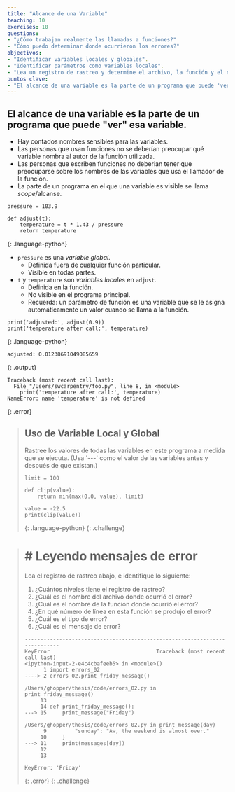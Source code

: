 ```yaml
---
title: "Alcance de una Variable"
teaching: 10
exercises: 10
questions:
- "¿Cómo trabajan realmente las llamadas a funciones?"
- "Cómo puedo determinar donde ocurrieron los errores?"
objectivos:
- "Identificar variables locales y globales".
- "Identificar parámetros como variables locales".
- "Lea un registro de rastreo y determine el archivo, la función y el número de línea en que ocurrió el error, el tipo de error y el mensaje de error".
puntos clave:
- "El alcance de una variable es la parte de un programa que puede 'ver' esa variable".
---
```

## El alcance de una variable es la parte de un programa que puede "ver" esa variable.

*   Hay contados nombres sensibles para las variables.
*   Las personas que usan funciones no se deberían preocupar
    qué variable nombra al autor de la función utilizada.
*   Las personas que escriben funciones no deberian tener que preocuparse sobre
    los nombres de las variables que usa el llamador de la función.
*   La parte de un programa en el que una variable es visible se llama *scope*/alcanse.

~~~
pressure = 103.9

def adjust(t):
    temperature = t * 1.43 / pressure
    return temperature
~~~
{: .language-python}

*   `pressure` es una *variable global*.
    *   Definida fuera de cualquier función particular.
    *   Visible en todas partes.
*   `t` y `temperature` son *variables locales* en `adjust`.
    *   Definida en la función.
    *   No visible en el programa principal.
    *   Recuerda: un parámetro de función es una variable
     que se le asigna automáticamente un valor cuando se llama a la función.

~~~
print('adjusted:', adjust(0.9))
print('temperature after call:', temperature)
~~~
{: .language-python}
~~~
adjusted: 0.01238691049085659
~~~
{: .output}
~~~
Traceback (most recent call last):
  File "/Users/swcarpentry/foo.py", line 8, in <module>
    print('temperature after call:', temperature)
NameError: name 'temperature' is not defined
~~~
{: .error}

> ## Uso de Variable Local y Global
>
> Rastree los valores de todas las variables en este programa a medida que se ejecuta.
> (Usa '---' como el valor de las variables antes y después de que existan.)
>
> ~~~
> limit = 100
>
> def clip(value):
>     return min(max(0.0, value), limit)
>
> value = -22.5
> print(clip(value))
> ~~~
> {: .language-python}
{: .challenge}

> # # Leyendo mensajes de error
>
> Lea el registro de rastreo abajo, e identifique lo siguiente:
>
> 1. ¿Cuántos niveles tiene el registro de rastreo?
> 2. ¿Cuál es el nombre del archivo donde ocurrió el error?
> 3. ¿Cuál es el nombre de la función donde ocurrió el error?
> 4. ¿En qué número de línea en esta función se produjo el error?
> 5. ¿Cuál es el tipo de error?
> 6. ¿Cuál es el mensaje de error?
>
> ~~~
> ---------------------------------------------------------------------------
> KeyError                                  Traceback (most recent call last)
> <ipython-input-2-e4c4cbafeeb5> in <module>()
>       1 import errors_02
> ----> 2 errors_02.print_friday_message()
>
> /Users/ghopper/thesis/code/errors_02.py in print_friday_message()
>      13
>      14 def print_friday_message():
> ---> 15     print_message("Friday")
>
> /Users/ghopper/thesis/code/errors_02.py in print_message(day)
>       9         "sunday": "Aw, the weekend is almost over."
>      10     }
> ---> 11     print(messages[day])
>      12
>      13
>
> KeyError: 'Friday'
> ~~~
> {: .error}
{: .challenge}

